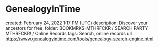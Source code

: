 # GenealogyInTime

created: February 24, 2022 1:17 PM (UTC)
description: Discover your ancestors for free.
folder: BOOKMRKS-MTHRFCKR / SEARCH PARTY MTHRFCKR! / Online Records
tags: Search, online records
url: https://www.genealogyintime.com/tools/genealogy-search-engine.html